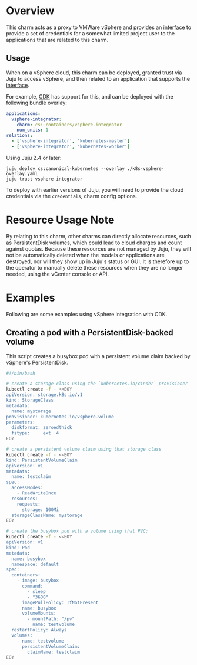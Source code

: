 # Overview

This charm acts as a proxy to VMWare vSphere and provides an [interface][] to
provide a set of credentials for a somewhat limited project user to the
applications that are related to this charm.

## Usage

When on a vSphere cloud, this charm can be deployed, granted trust via Juju to
access vSphere, and then related to an application that supports the
[interface][].

For example, [CDK][] has support for this, and can be deployed with the
following bundle overlay:

```yaml
applications:
  vsphere-integrator:
    charm: cs:~containers/vsphere-integrator
    num_units: 1
relations:
  - ['vsphere-integrator', 'kubernetes-master']
  - ['vsphere-integrator', 'kubernetes-worker']
```

Using Juju 2.4 or later:

```
juju deploy cs:canonical-kubernetes --overlay ./k8s-vsphere-overlay.yaml
juju trust vsphere-integrator
```

To deploy with earlier versions of Juju, you will need to provide the cloud
credentials via the `credentials`, charm config options.

# Resource Usage Note

By relating to this charm, other charms can directly allocate resources, such
as PersistentDisk volumes, which could lead to cloud charges and count against
quotas.  Because these resources are not managed by Juju, they will not be
automatically deleted when the models or applications are destroyed, nor will
they show up in Juju's status or GUI.  It is therefore up to the operator to
manually delete these resources when they are no longer needed, using the
vCenter console or API.

# Examples

Following are some examples using vSphere integration with CDK.

## Creating a pod with a PersistentDisk-backed volume

This script creates a busybox pod with a persistent volume claim backed by
vSphere's PersistentDisk.

```sh
#!/bin/bash

# create a storage class using the `kubernetes.io/cinder` provisioner
kubectl create -f - <<EOY
apiVersion: storage.k8s.io/v1
kind: StorageClass
metadata:
  name: mystorage
provisioner: kubernetes.io/vsphere-volume
parameters:
  diskformat: zeroedthick
  fstype:     ext  4
EOY

# create a persistent volume claim using that storage class
kubectl create -f - <<EOY
kind: PersistentVolumeClaim
apiVersion: v1
metadata:
  name: testclaim
spec:
  accessModes:
    - ReadWriteOnce
  resources:
    requests:
      storage: 100Mi
  storageClassName: mystorage
EOY

# create the busybox pod with a volume using that PVC:
kubectl create -f - <<EOY
apiVersion: v1
kind: Pod
metadata:
  name: busybox
  namespace: default
spec:
  containers:
    - image: busybox
      command:
        - sleep
        - "3600"
      imagePullPolicy: IfNotPresent
      name: busybox
      volumeMounts:
        - mountPath: "/pv"
          name: testvolume
  restartPolicy: Always
  volumes:
    - name: testvolume
      persistentVolumeClaim:
        claimName: testclaim
EOY
```

[interface]: https://github.com/juju-solutions/interface-vsphere-integration
[CDK]: https://jujucharms.com/canonical-kubernetes
